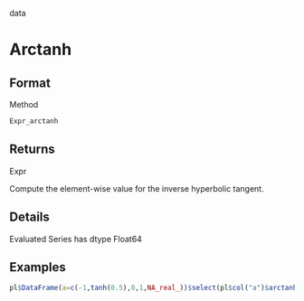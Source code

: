 data

# Arctanh

## Format

Method

```r
Expr_arctanh
```

## Returns

Expr

Compute the element-wise value for the inverse hyperbolic tangent.

## Details

Evaluated Series has dtype Float64

## Examples

```r
pl$DataFrame(a=c(-1,tanh(0.5),0,1,NA_real_))$select(pl$col("a")$arctanh())
```